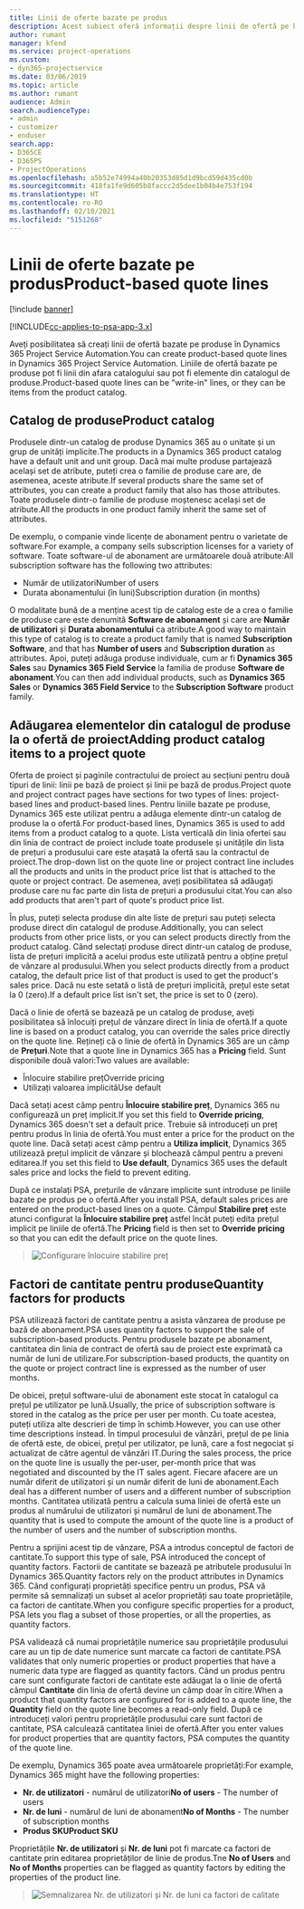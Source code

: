 ```yaml
---
title: Linii de oferte bazate pe produs
description: Acest subiect oferă informații despre linii de ofertă pe bază de produs.
author: rumant
manager: kfend
ms.service: project-operations
ms.custom:
- dyn365-projectservice
ms.date: 03/06/2019
ms.topic: article
ms.author: rumant
audience: Admin
search.audienceType:
- admin
- customizer
- enduser
search.app:
- D365CE
- D365PS
- ProjectOperations
ms.openlocfilehash: a5b52e74994a40b20353d85d1d9bcd59d435cd0b
ms.sourcegitcommit: 418fa1fe9d605b8faccc2d5dee1b04b4e753f194
ms.translationtype: HT
ms.contentlocale: ro-RO
ms.lasthandoff: 02/10/2021
ms.locfileid: "5151268"
---
```

# <a name="product-based-quote-lines"></a><span data-ttu-id="4c6c0-103">Linii de oferte bazate pe produs</span><span class="sxs-lookup"><span data-stu-id="4c6c0-103">Product-based quote lines</span></span>

[!include [banner](../includes/psa-now-project-operations.md)]

[!INCLUDE[cc-applies-to-psa-app-3.x](../includes/cc-applies-to-psa-app-3x.md)]


<span data-ttu-id="4c6c0-104">Aveți posibilitatea să creați linii de ofertă bazate pe produse în Dynamics 365 Project Service Automation.</span><span class="sxs-lookup"><span data-stu-id="4c6c0-104">You can create product-based quote lines in Dynamics 365 Project Service Automation.</span></span> <span data-ttu-id="4c6c0-105">Liniile de ofertă bazate pe produse pot fi linii din afara catalogului sau pot fi elemente din catalogul de produse.</span><span class="sxs-lookup"><span data-stu-id="4c6c0-105">Product-based quote lines can be "write-in" lines, or they can be items from the product catalog.</span></span>

## <a name="product-catalog"></a><span data-ttu-id="4c6c0-106">Catalog de produse</span><span class="sxs-lookup"><span data-stu-id="4c6c0-106">Product catalog</span></span>

<span data-ttu-id="4c6c0-107">Produsele dintr-un catalog de produse Dynamics 365 au o unitate și un grup de unități implicite.</span><span class="sxs-lookup"><span data-stu-id="4c6c0-107">The products in a Dynamics 365 product catalog have a default unit and unit group.</span></span> <span data-ttu-id="4c6c0-108">Dacă mai multe produse partajează același set de atribute, puteți crea o familie de produse care are, de asemenea, aceste atribute.</span><span class="sxs-lookup"><span data-stu-id="4c6c0-108">If several products share the same set of attributes, you can create a product family that also has those attributes.</span></span> <span data-ttu-id="4c6c0-109">Toate produsele dintr-o familie de produse moștenesc același set de atribute.</span><span class="sxs-lookup"><span data-stu-id="4c6c0-109">All the products in one product family inherit the same set of attributes.</span></span>

<span data-ttu-id="4c6c0-110">De exemplu, o companie vinde licențe de abonament pentru o varietate de software.</span><span class="sxs-lookup"><span data-stu-id="4c6c0-110">For example, a company sells subscription licenses for a variety of software.</span></span> <span data-ttu-id="4c6c0-111">Toate software-ul de abonament are următoarele două atribute:</span><span class="sxs-lookup"><span data-stu-id="4c6c0-111">All subscription software has the following two attributes:</span></span>

- <span data-ttu-id="4c6c0-112">Număr de utilizatori</span><span class="sxs-lookup"><span data-stu-id="4c6c0-112">Number of users</span></span> 
- <span data-ttu-id="4c6c0-113">Durata abonamentului (în luni)</span><span class="sxs-lookup"><span data-stu-id="4c6c0-113">Subscription duration (in months)</span></span>

<span data-ttu-id="4c6c0-114">O modalitate bună de a menține acest tip de catalog este de a crea o familie de produse care este denumită **Software de abonament** și care are **Număr de utilizatori** și **Durata abonamentului** ca atribute.</span><span class="sxs-lookup"><span data-stu-id="4c6c0-114">A good way to maintain this type of catalog is to create a product family that is named **Subscription Software**, and that has **Number of users** and **Subscription duration** as attributes.</span></span> <span data-ttu-id="4c6c0-115">Apoi, puteți adăuga produse individuale, cum ar fi **Dynamics 365 Sales** sau **Dynamics 365 Field Service** la familia de produse **Software de abonament**.</span><span class="sxs-lookup"><span data-stu-id="4c6c0-115">You can then add individual products, such as **Dynamics 365 Sales** or **Dynamics 365 Field Service** to the **Subscription Software** product family.</span></span>

## <a name="adding-product-catalog-items-to-a-project-quote"></a><span data-ttu-id="4c6c0-116">Adăugarea elementelor din catalogul de produse la o ofertă de proiect</span><span class="sxs-lookup"><span data-stu-id="4c6c0-116">Adding product catalog items to a project quote</span></span>

<span data-ttu-id="4c6c0-117">Oferta de proiect și paginile contractului de proiect au secțiuni pentru două tipuri de linii: linii pe bază de proiect și linii pe bază de produs.</span><span class="sxs-lookup"><span data-stu-id="4c6c0-117">Project quote and project contract pages have sections for two types of lines: project-based lines and product-based lines.</span></span> <span data-ttu-id="4c6c0-118">Pentru liniile bazate pe produse, Dynamics 365 este utilizat pentru a adăuga elemente dintr-un catalog de produse la o ofertă.</span><span class="sxs-lookup"><span data-stu-id="4c6c0-118">For product-based lines, Dynamics 365 is used to add items from a product catalog to a quote.</span></span> <span data-ttu-id="4c6c0-119">Lista verticală din linia ofertei sau din linia de contract de proiect include toate produsele și unitățile din lista de prețuri a produsului care este atașată la ofertă sau la contractul de proiect.</span><span class="sxs-lookup"><span data-stu-id="4c6c0-119">The drop-down list on the quote line or project contract line includes all the products and units in the product price list that is attached to the quote or project contract.</span></span> <span data-ttu-id="4c6c0-120">De asemenea, aveți posibilitatea să adăugați produse care nu fac parte din lista de prețuri a produsului citat.</span><span class="sxs-lookup"><span data-stu-id="4c6c0-120">You can also add products that aren't part of quote's product price list.</span></span>

<span data-ttu-id="4c6c0-121">În plus, puteți selecta produse din alte liste de prețuri sau puteți selecta produse direct din catalogul de produse.</span><span class="sxs-lookup"><span data-stu-id="4c6c0-121">Additionally, you can select products from other price lists, or you can select products directly from the product catalog.</span></span> <span data-ttu-id="4c6c0-122">Când selectați produse direct dintr-un catalog de produse, lista de prețuri implicită a acelui produs este utilizată pentru a obține prețul de vânzare al produsului.</span><span class="sxs-lookup"><span data-stu-id="4c6c0-122">When you select products directly from a product catalog, the default price list of that product is used to get the product's sales price.</span></span> <span data-ttu-id="4c6c0-123">Dacă nu este setată o listă de prețuri implicită, prețul este setat la 0 (zero).</span><span class="sxs-lookup"><span data-stu-id="4c6c0-123">If a default price list isn't set, the price is set to 0 (zero).</span></span>

<span data-ttu-id="4c6c0-124">Dacă o linie de ofertă se bazează pe un catalog de produse, aveți posibilitatea să înlocuiți prețul de vânzare direct în linia de ofertă.</span><span class="sxs-lookup"><span data-stu-id="4c6c0-124">If a quote line is based on a product catalog, you can override the sales price directly on the quote line.</span></span> <span data-ttu-id="4c6c0-125">Rețineți că o linie de ofertă în Dynamics 365 are un câmp de **Prețuri**.</span><span class="sxs-lookup"><span data-stu-id="4c6c0-125">Note that a quote line in Dynamics 365 has a **Pricing** field.</span></span> <span data-ttu-id="4c6c0-126">Sunt disponibile două valori:</span><span class="sxs-lookup"><span data-stu-id="4c6c0-126">Two values are available:</span></span>

- <span data-ttu-id="4c6c0-127">Înlocuire stabilire preț</span><span class="sxs-lookup"><span data-stu-id="4c6c0-127">Override pricing</span></span>  
- <span data-ttu-id="4c6c0-128">Utilizați valoarea implicită</span><span class="sxs-lookup"><span data-stu-id="4c6c0-128">Use default</span></span>

<span data-ttu-id="4c6c0-129">Dacă setați acest câmp pentru **Înlocuire stabilire preț**, Dynamics 365 nu configurează un preț implicit.</span><span class="sxs-lookup"><span data-stu-id="4c6c0-129">If you set this field to **Override pricing**, Dynamics 365 doesn't set a default price.</span></span> <span data-ttu-id="4c6c0-130">Trebuie să introduceți un preț pentru produs în linia de ofertă.</span><span class="sxs-lookup"><span data-stu-id="4c6c0-130">You must enter a price for the product on the quote line.</span></span> <span data-ttu-id="4c6c0-131">Dacă setați acest câmp pentru a **Utiliza implicit**, Dynamics 365 utilizează prețul implicit de vânzare și blochează câmpul pentru a preveni editarea.</span><span class="sxs-lookup"><span data-stu-id="4c6c0-131">If you set this field to **Use default**, Dynamics 365 uses the default sales price and locks the field to prevent editing.</span></span>

<span data-ttu-id="4c6c0-132">După ce instalați PSA, prețurile de vânzare implicite sunt introduse pe liniile bazate pe produs pe o ofertă.</span><span class="sxs-lookup"><span data-stu-id="4c6c0-132">After you install PSA, default sales prices are entered on the product-based lines on a quote.</span></span> <span data-ttu-id="4c6c0-133">Câmpul **Stabilire preț** este atunci configurat la **Înlocuire stabilire preț** astfel încât puteți edita prețul implicit pe liniile de ofertă.</span><span class="sxs-lookup"><span data-stu-id="4c6c0-133">The **Pricing** field is then set to **Override pricing** so that you can edit the default price on the quote lines.</span></span>

> ![Configurare înlocuire stabilire preț](media/basic-guide-10.png)
 
## <a name="quantity-factors-for-products"></a><span data-ttu-id="4c6c0-135">Factori de cantitate pentru produse</span><span class="sxs-lookup"><span data-stu-id="4c6c0-135">Quantity factors for products</span></span>

<span data-ttu-id="4c6c0-136">PSA utilizează factori de cantitate pentru a asista vânzarea de produse pe bază de abonament.</span><span class="sxs-lookup"><span data-stu-id="4c6c0-136">PSA uses quantity factors to support the sale of subscription-based products.</span></span> <span data-ttu-id="4c6c0-137">Pentru produsele bazate pe abonament, cantitatea din linia de contract de ofertă sau de proiect este exprimată ca număr de luni de utilizare.</span><span class="sxs-lookup"><span data-stu-id="4c6c0-137">For subscription-based products, the quantity on the quote or project contract line is expressed as the number of user months.</span></span>

<span data-ttu-id="4c6c0-138">De obicei, prețul software-ului de abonament este stocat în catalogul ca prețul pe utilizator pe lună.</span><span class="sxs-lookup"><span data-stu-id="4c6c0-138">Usually, the price of subscription software is stored in the catalog as the price per user per month.</span></span> <span data-ttu-id="4c6c0-139">Cu toate acestea, puteți utiliza alte descrieri de timp în schimb.</span><span class="sxs-lookup"><span data-stu-id="4c6c0-139">However, you can use other time descriptions instead.</span></span> <span data-ttu-id="4c6c0-140">În timpul procesului de vânzări, prețul de pe linia de ofertă este, de obicei, prețul per utilizator, pe lună, care a fost negociat și actualizat de către agentul de vânzări IT.</span><span class="sxs-lookup"><span data-stu-id="4c6c0-140">During the sales process, the price on the quote line is usually the per-user, per-month price that was negotiated and discounted by the IT sales agent.</span></span> <span data-ttu-id="4c6c0-141">Fiecare afacere are un număr diferit de utilizatori și un număr diferit de luni de abonament.</span><span class="sxs-lookup"><span data-stu-id="4c6c0-141">Each deal has a different number of users and a different number of subscription months.</span></span> <span data-ttu-id="4c6c0-142">Cantitatea utilizată pentru a calcula suma liniei de ofertă este un produs al numărului de utilizatori și numărul de luni de abonament.</span><span class="sxs-lookup"><span data-stu-id="4c6c0-142">The quantity that is used to compute the amount of the quote line is a product of the number of users and the number of subscription months.</span></span>

<span data-ttu-id="4c6c0-143">Pentru a sprijini acest tip de vânzare, PSA a introdus conceptul de factori de cantitate.</span><span class="sxs-lookup"><span data-stu-id="4c6c0-143">To support this type of sale, PSA introduced the concept of quantity factors.</span></span> <span data-ttu-id="4c6c0-144">Factorii de cantitate se bazează pe atributele produsului în Dynamics 365.</span><span class="sxs-lookup"><span data-stu-id="4c6c0-144">Quantity factors rely on the product attributes in Dynamics 365.</span></span> <span data-ttu-id="4c6c0-145">Când configurați proprietăți specifice pentru un produs, PSA vă permite să semnalizați un subset al acelor proprietăți sau toate proprietățile, ca factori de cantitate.</span><span class="sxs-lookup"><span data-stu-id="4c6c0-145">When you configure specific properties for a product, PSA lets you flag a subset of those properties, or all the properties, as quantity factors.</span></span>

<span data-ttu-id="4c6c0-146">PSA validează că numai proprietățile numerice sau proprietățile produsului care au un tip de date numerice sunt marcate ca factori de cantitate.</span><span class="sxs-lookup"><span data-stu-id="4c6c0-146">PSA validates that only numeric properties or product properties that have a numeric data type are flagged as quantity factors.</span></span> <span data-ttu-id="4c6c0-147">Când un produs pentru care sunt configurate factori de cantitate este adăugat la o linie de ofertă câmpul **Cantitate** din linia de ofertă devine un câmp doar în citire.</span><span class="sxs-lookup"><span data-stu-id="4c6c0-147">When a product that quantity factors are configured for is added to a quote line, the **Quantity** field on the quote line becomes a read-only field.</span></span> <span data-ttu-id="4c6c0-148">După ce introduceți valori pentru proprietățile produsului care sunt factori de cantitate, PSA calculează cantitatea liniei de ofertă.</span><span class="sxs-lookup"><span data-stu-id="4c6c0-148">After you enter values for product properties that are quantity factors, PSA computes the quantity of the quote line.</span></span>

<span data-ttu-id="4c6c0-149">De exemplu, Dynamics 365 poate avea următoarele proprietăți:</span><span class="sxs-lookup"><span data-stu-id="4c6c0-149">For example, Dynamics 365 might have the following properties:</span></span> 

- <span data-ttu-id="4c6c0-150">**Nr. de utilizatori** - numărul de utilizatori</span><span class="sxs-lookup"><span data-stu-id="4c6c0-150">**No of users** - The number of users</span></span> 
- <span data-ttu-id="4c6c0-151">**Nr. de luni** - numărul de luni de abonament</span><span class="sxs-lookup"><span data-stu-id="4c6c0-151">**No of Months** - The number of subscription months</span></span>
- <span data-ttu-id="4c6c0-152">**Produs SKU**</span><span class="sxs-lookup"><span data-stu-id="4c6c0-152">**Product SKU**</span></span> 

<span data-ttu-id="4c6c0-153">Proprietățile **Nr. de utilizatori** și **Nr. de luni** pot fi marcate ca factori de cantitate prin editarea proprietăților de linie de produs.</span><span class="sxs-lookup"><span data-stu-id="4c6c0-153">Tne **No of Users** and **No of Months** properties can be flagged as quantity factors by editing the properties of the product line.</span></span> 

> ![Semnalizarea Nr. de utilizatori și Nr. de luni ca factori de calitate](media/basic-guide-11.png)
 

